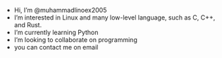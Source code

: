 -  Hi, I’m @muhammadlinoex2005
-  I’m interested in Linux and many low-level language, such as C, C++, and Rust.
-  I’m currently learning Python
-  I’m looking to collaborate on programming
-  you can contact me on email

<!---
muhammadlinoex2005/muhammadlinoex2005 is a ✨ special ✨ repository because its `README.md` (this file) appears on your GitHub profile.
You can click the Preview link to take a look at your changes.
--->

